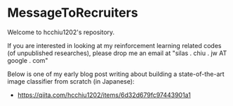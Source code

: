 # MessageToRecruiters
Welcome to hcchiu1202's repository.

If you are interested in looking at my reinforcement learning related codes (of unpublished researches), please drop me an email at "silas . chiu . jw AT google . com"

Below is one of my early blog post writing about building a state-of-the-art image classifier from scratch (in Japanese):
 - https://qiita.com/hcchiu1202/items/6d32d679fc97443901a1

